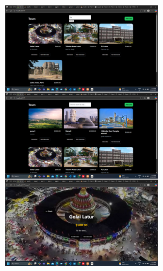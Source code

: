 ![img](https://github.com/vaishnavitekle/Tours/blob/6677530109f452098add6a6b13d3160341b86e55/Screenshot%20(166).png)
![img](https://github.com/vaishnavitekle/Tours/blob/6677530109f452098add6a6b13d3160341b86e55/Screenshot%20(167).png)
![img](https://github.com/vaishnavitekle/Tours/blob/6677530109f452098add6a6b13d3160341b86e55/Screenshot%20(168).png)
